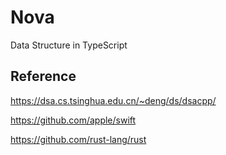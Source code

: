 # Nova

Data Structure in TypeScript

## Reference

https://dsa.cs.tsinghua.edu.cn/~deng/ds/dsacpp/

https://github.com/apple/swift

https://github.com/rust-lang/rust
